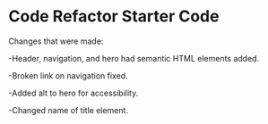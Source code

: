 # Code Refactor Starter Code

Changes that were made: 

-Header, navigation, and hero had semantic HTML elements added. 

-Broken link on navigation fixed. 

-Added alt to hero for accessibility. 

-Changed name of title element. 

